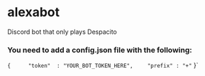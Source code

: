 # alexabot
Discord bot that only plays Despacito


### You need to add a config.json file with the following:
`{ `
`    "token"  : "YOUR_BOT_TOKEN_HERE",`
`    "prefix" : "+"`
}`

